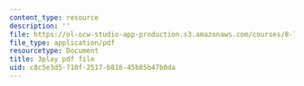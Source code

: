 ```yaml
---
content_type: resource
description: ''
file: https://ol-ocw-studio-app-production.s3.amazonaws.com/courses/8-701-introduction-to-nuclear-and-particle-physics-fall-2020/c8c5e3d5710f2517b81645b85b47b0da_8-HU6SwL9jo.pdf
file_type: application/pdf
resourcetype: Document
title: 3play pdf file
uid: c8c5e3d5-710f-2517-b816-45b85b47b0da
---
```

